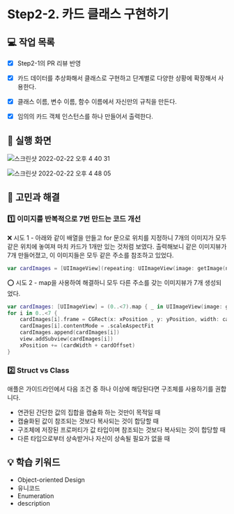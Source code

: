 # Step2-2. 카드 클래스 구현하기

## 💻 작업 목록

- [x] Step2-1의 PR 리뷰 반영
- [x] 카드 데이터를 추상화해서 클래스로 구현하고 단계별로 다양한 상황에 확장해서 사용한다.
- [x] 클래스 이름, 변수 이름, 함수 이름에서 자신만의 규칙을 만든다.
- [x] 임의의 카드 객체 인스턴스를 하나 만들어서 출력한다.


## 📱 실행 화면

![스크린샷 2022-02-22 오후 4 40 31](https://user-images.githubusercontent.com/95578975/155086263-70eace93-80b8-47c6-a77f-b149c794fa9d.png)

![스크린샷 2022-02-22 오후 4 48 05](https://user-images.githubusercontent.com/95578975/155086196-15487cb5-adc1-471f-b7dc-cd78eb391be5.png)

## 🤔 고민과 해결

### 1️⃣ 이미지를 반복적으로 7번 만드는 코드 개선

❌ 시도 1 - 아래와 같이 배열을 만들고 for 문으로 위치를 지정하니 7개의 이미지가 모두 같은 위치에 놓여져 마치 카드가 1개만 있는 것처럼 보였다. 출력해보니 같은 이미지뷰가 7개 만들어졌고, 이 이미지들은 모두 같은 주소를 참조하고 있었다. 

```swift
var cardImages = [UIImageView](repeating: UIImageView(image: getImage(name: "card-back")), count: 7)
```



⭕️ 시도 2 - map을 사용하여 해결하니 모두 다른 주소를 갖는 이미지뷰가 7개 생성되었다. 

```swift
var cardImages: [UIImageView] = (0..<7).map { _ in UIImageView(image: getImage(name: "card-back")) }
for i in 0..<7 {
    cardImages[i].frame = CGRect(x: xPosition , y: yPosition, width: cardWidth, height: cardHeight)
    cardImages[i].contentMode = .scaleAspectFit
    cardImages.append(cardImages[i])
    view.addSubview(cardImages[i])
    xPosition += (cardWidth + cardOffset)
}
```

### 2️⃣ Struct vs Class

애플은 가이드라인에서 다음 조건 중 하나 이상에 해당된다면 구조체를 사용하기를 권합니다. 

- 연관된 간단한 값의 집합을 캡슐화 하는 것만이 목적일 때 
- 캡슐화된 값이 참조되는 것보다 복사되는 것이 합당할 때
- 구조체에 저장된 프로퍼티가 값 타입이며 참조되는 것보다 복사되는 것이 합당할 때
- 다른 타입으로부터 상속받거나 자신이 상속될 필요가 없을 때 

## 💡 학습 키워드

- Object-oriented Design
- 유니코드
- Enumeration
- description
